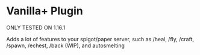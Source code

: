 # Vanilla+ Plugin

ONLY TESTED ON 1.16.1

Adds a lot of features to your spigot/paper server, such as /heal, /fly, /craft, /spawn, /echest, /back (WIP), and autosmelting
